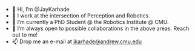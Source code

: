 - 👋 Hi, I’m @JayKarhade
- 👀 I work at the intersection of Perception and Robotics.
- 🌱 I’m currently a PhD Student @ the Robotics Institute @ CMU. 
- 💞️ I’m always open to possible collaborations in the above areas. Reach out to me!
- 📫 Drop me an e-mail at jkarhade@andrew.cmu.edu

<!---
JayKarhade/JayKarhade is a ✨ special ✨ repository because its `README.md` (this file) appears on your GitHub profile.
You can click the Preview link to take a look at your changes.
--->
